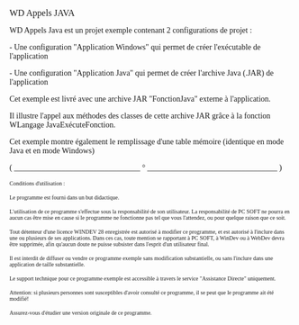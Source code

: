   
<span style="font-family:Arial sans-serif;font-size:16px;">WD Appels JAVA</span>

  
<span style="font-family:Arial sans-serif;font-size:14px;">WD Appels Java est un projet exemple contenant 2 configurations de projet :</span>

<span style="font-family:Arial sans-serif;font-size:14px;">- Une configuration "Application Windows" qui permet de créer l'exécutable de l'application</span>

<span style="font-family:Arial sans-serif;font-size:14px;">- Une configuration "Application Java" qui permet de créer l'archive Java (.JAR) de l'application</span>

<span style="font-family:Arial sans-serif;font-size:14px;">Cet exemple est livré avec une archive JAR "FonctionJava" externe à l'application.</span>

<span style="font-family:Arial sans-serif;font-size:14px;">Il illustre l'appel aux méthodes des classes de cette archive JAR grâce à la fonction WLangage JavaExécuteFonction.</span>

<span style="font-family:Arial sans-serif;font-size:14px;">Cet exemple montre également le remplissage d'une table mémoire (identique en mode Java et en mode Windows) </span>

  
  
<span style="font-family:Arial sans-serif;font-size:14px;">( \_\_\_\_\_\_\_\_\_\_\_\_\_\_\_\_\_\_\_\_\_\_\_\_\_\_\_\_\_\_\_\_ ° \_\_\_\_\_\_\_\_\_\_\_\_\_\_\_\_\_\_\_\_\_\_\_\_\_\_\_\_\_\_\_\_\_ )</span>

  
<span style="font-family:Arial sans-serif;font-size:10px;">Conditions d'utilisation :</span>

<span style="font-family:Arial sans-serif;font-size:10px;">Le programme est fourni dans un but didactique.</span>

<span style="font-family:Arial sans-serif;font-size:10px;">L'utilisation de ce programme s'effectue sous la responsabilité de son utilisateur. La responsabilité de PC SOFT ne pourra en aucun cas être mise en cause si le programme ne fonctionne pas tel que vous l'attendez, ou pour quelque raison que ce soit. </span>

<span style="font-family:Arial sans-serif;font-size:10px;">Tout détenteur d'une licence WINDEV 28 enregistrée est autorisé à modifier ce programme, et est autorisé à l'inclure dans une ou plusieurs de ses applications. Dans ces cas, toute mention se rapportant à PC SOFT, à WinDev ou à WebDev devra être supprimée, afin qu'aucun doute ne puisse subsister dans l'esprit d'un utilisateur final.</span>

<span style="font-family:Arial sans-serif;font-size:10px;">Il est interdit de diffuser ou vendre ce programme exemple sans modification substantielle, ou sans l'inclure dans une application de taille substantielle.</span>

<span style="font-family:Arial sans-serif;font-size:10px;">Le support technique pour ce programme exemple est accessible à travers le service "Assistance Directe" uniquement.</span>

<span style="font-family:Arial sans-serif;font-size:10px;">Attention: si plusieurs personnes sont susceptibles d'avoir consulté ce programme, il se peut que le programme ait été modifié! </span>

<span style="font-family:Arial sans-serif;font-size:10px;">Assurez-vous d'étudier une version originale de ce programme.</span>

  
  